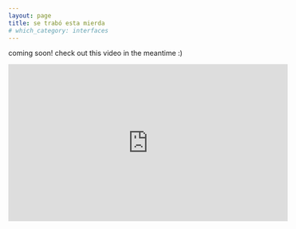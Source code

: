 ```yaml
---
layout: page
title: se trabó esta mierda
# which_category: interfaces
---
```


coming soon! check out this video in the meantime :)

<iframe width="560" height="315" src="https://www.youtube.com/embed/1BNAw6XIm24" title="YouTube video player" frameborder="0" allow="accelerometer; autoplay; clipboard-write; encrypted-media; gyroscope; picture-in-picture; web-share" referrerpolicy="strict-origin-when-cross-origin" allowfullscreen></iframe>